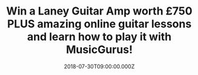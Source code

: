 ---
campaign-uuid: "c-df94a94c-af7f-4027-9a16-135b24b8bca2"
type: "Preview"
category: "Gifts"
date: "2018-07-30T09:00:00.000Z"
end-date: "2018-08-30T23:59:00.000Z"
disable-form: false
is_promoted: false
has_entry_page: true
title: "Win a Laney Guitar Amp worth £750 PLUS amazing online guitar lessons and learn\
  \ how to play it with MusicGurus!"
competition-description: "<p>The #1 place to learn music online MusicGurus is giving\
  \ away an incredible prize for a music-lover: a Laney Guitar Amp worth £750 PLUS\
  \ online guitar lessons!</p> \r\n<p>Whether you’re a beginner or improver, enter\
  \ now to win this amazing prize and get on your way to becoming a rockstar with\
  \ MusicGurus!</p>"
hero-header: "Win a Laney Guitar Amp worth £750 PLUS amazing online guitar lessons\
  \ and learn how to play it with MusicGurus!"
terms-confirmation: "N/A"
banner-img: "https://assets.expresslyapp.com/asset-057bc55a-e01d-4d38-821d-eb2c03919a80.jpg"
logo-left-href: "https://www.musicgurus.com/"
logo-left-image: "https://assets.expresslyapp.com/asset-78f189a4-1ce3-4c02-85c0-e96cd9039121.jpg"
logo-left-title: "MusicGurus"
bg-image-hero: "https://assets.expresslyapp.com/asset-af9c33d1-e150-489e-806a-e4f9bd209f54.png"
bg-image-first: "https://assets.expresslyapp.com/asset-782baafa-bd8b-4d81-b160-eb724f1b0377.png"
bg-image-second: "https://assets.expresslyapp.com/asset-e08839e6-ea44-48d7-a1a7-3601208ad948.png"
bg-image-third: "https://assets.expresslyapp.com/asset-ab6af562-e01c-4c64-8979-474a09c5b002.png"
section1-content: "MusicGurus.com is the #1 place to learn music online. Whether you’\
  re just starting out or already an experienced musician, choose from 1000s of video\
  \ lessons across a range of instruments and styles taught by top teachers and contemporary\
  \ stars such as Katie Melua, Everything Everything and Radiohead."
section2-content: "<p>Students can learn anything from piano to electronic music production\
  \ with HD video lessons and get 1-2-1 personalized tutoring from awesome teachers\
  \ anytime, anywhere.</p>\r\n<p>What’s even better is that MusicGurus have just released\
  \ a new guitar course with Rockschool, who are the global leaders in contemporary\
  \ music education and exams and you can take a course for free as part of this awesome\
  \ prize!</p>"
section3-content: "<p>If you’re liking what you’re hearing…get ready to become a rockstar\
  \ because NME AAA is partnering with MusicGurus to give one lucky winner a Laney\
  \ GH30R-112 amp worth £750 plus a free Rockschool guitar course at a level that\
  \ suits you.</p>\r\n<p>Enter the form below and show your inner musician side with\
  \ MusicGurus and this amazing prize!</p>\r\n<p>Good luck!</p>"
entry-title: "Win a Laney Guitar Amp worth £750 PLUS amazing online guitar lessons\
  \ and learn how to play it with MusicGurus!"
entry-content: "Enter the draw to win a Laney Guitar Amp worth £750 and amazing online\
  \ guitar lessons to learn how to play it with MusicGurus by completing the form\
  \ below before 23:59 on 30th of August 2018."
has-winner: false
prize-description: "A Laney Guitar Amp worth £750 PLUS amazing online guitar lessons\
  \ with MusicGurus."
special-conditions: "Multiple entries are allowed up to one every day."
---